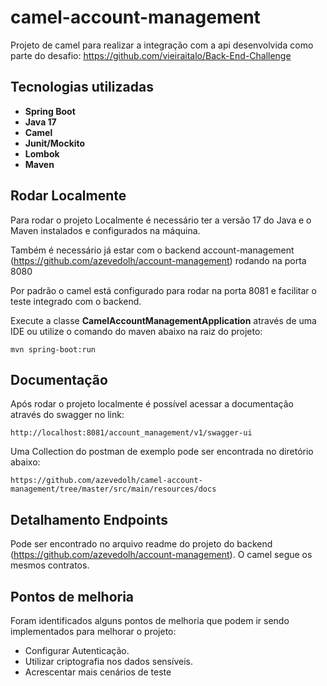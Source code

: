 # camel-account-management
Projeto de camel para realizar a integração com a api desenvolvida como parte do desafio: https://github.com/vieiraitalo/Back-End-Challenge

## Tecnologias utilizadas
- **Spring Boot**
- **Java 17**
- **Camel**
- **Junit/Mockito**
- **Lombok**
- **Maven**

## Rodar Localmente

Para rodar o projeto Localmente é necessário ter a versão 17 do Java e o Maven instalados e configurados na máquina.

Também é necessário já estar com o backend account-management (https://github.com/azevedolh/account-management) rodando na porta 8080

Por padrão o camel está configurado para rodar na porta 8081 e facilitar o teste integrado com o backend.

Execute a classe **CamelAccountManagementApplication** através de uma IDE ou utilize o comando do maven abaixo na raiz do projeto:
```
mvn spring-boot:run 
```

## Documentação
Após rodar o projeto localmente é possível acessar a documentação através do swagger no link:
```
http://localhost:8081/account_management/v1/swagger-ui
```

Uma Collection do postman de exemplo pode ser encontrada no diretório abaixo:
```
https://github.com/azevedolh/camel-account-management/tree/master/src/main/resources/docs
```

## Detalhamento Endpoints

Pode ser encontrado no arquivo readme do projeto do backend (https://github.com/azevedolh/account-management). O camel segue os mesmos contratos.

## Pontos de melhoria
Foram identificados alguns pontos de melhoria que podem ir sendo implementados para melhorar o projeto:
- Configurar Autenticação.
- Utilizar criptografia nos dados sensíveis.
- Acrescentar mais cenários de teste